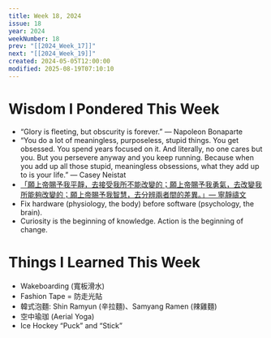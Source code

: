 ```yaml
---
title: Week 18, 2024
issue: 18
year: 2024
weekNumber: 18
prev: "[[2024_Week_17]]"
next: "[[2024_Week_19]]"
created: 2024-05-05T12:00:00
modified: 2025-08-19T07:10:10
---
```


# Wisdom I Pondered This Week

* “Glory is fleeting, but obscurity is forever.” — Napoleon Bonaparte
* “You do a lot of meaningless, purposeless, stupid things. You get obsessed. You spend years focused on it. And literally, no one cares but you. But you persevere anyway and you keep running. Because when you add up all those stupid, meaningless obsessions, what they add up to is your life.” — Casey Neistat
* [「願上帝賜予我平靜，去接受我所不能改變的；願上帝賜予我勇氣，去改變我所能夠改變的；願上帝賜予我智慧，去分辨兩者間的差異。」— 寧靜禱文](https://en.wikipedia.org/wiki/Serenity_Prayer)
* Fix hardware (physiology, the body) before software (psychology, the brain).
* Curiosity is the beginning of knowledge. Action is the beginning of change.

# Things I Learned This Week

* Wakeboarding (寬板滑水)
* Fashion Tape = 防走光貼
* 韓式泡麵: Shin Ramyun (辛拉麵)、Samyang Ramen (辣雞麵)
* 空中瑜珈 (Aerial Yoga)
* Ice Hockey “Puck” and “Stick”
